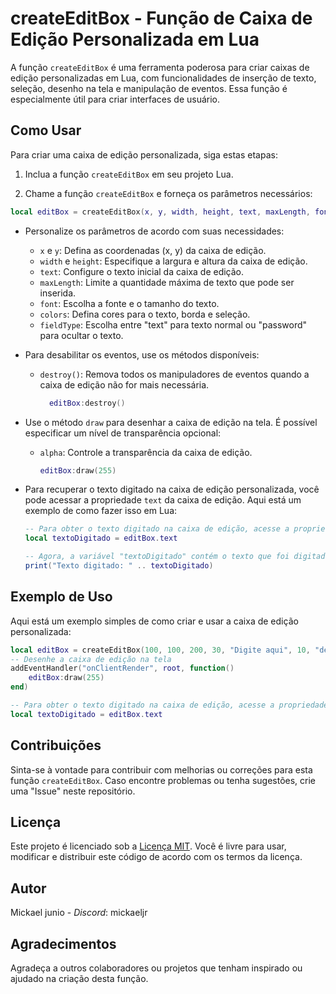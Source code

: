 # createEditBox - Função de Caixa de Edição Personalizada em Lua

A função `createEditBox` é uma ferramenta poderosa para criar caixas de edição personalizadas em Lua, com funcionalidades de inserção de texto, seleção, desenho na tela e manipulação de eventos. Essa função é especialmente útil para criar interfaces de usuário.

## Como Usar

Para criar uma caixa de edição personalizada, siga estas etapas:

1. Inclua a função `createEditBox` em seu projeto Lua.

2. Chame a função `createEditBox` e forneça os parâmetros necessários:

```lua
local editBox = createEditBox(x, y, width, height, text, maxLength, font, colors, fieldType)
```


- Personalize os parâmetros de acordo com suas necessidades:
  - `x` e `y`: Defina as coordenadas (x, y) da caixa de edição.
  - `width` e `height`: Especifique a largura e altura da caixa de edição.
  - `text`: Configure o texto inicial da caixa de edição.
  - `maxLength`: Limite a quantidade máxima de texto que pode ser inserida.
  - `font`: Escolha a fonte e o tamanho do texto.
  - `colors`: Defina cores para o texto, borda e seleção.
  - `fieldType`: Escolha entre "text" para texto normal ou "password" para ocultar o texto.


- Para desabilitar os eventos, use os métodos disponíveis:
  - `destroy()`: Remova todos os manipuladores de eventos quando a caixa de edição não for mais necessária.
    ```lua
      editBox:destroy()
    ```

- Use o método `draw` para desenhar a caixa de edição na tela. É possível especificar um nível de transparência opcional:
  - `alpha`: Controle a transparência da caixa de edição.
    ```lua
    editBox:draw(255)
    ```

- Para recuperar o texto digitado na caixa de edição personalizada, você pode acessar a propriedade `text` da caixa de edição. Aqui está um exemplo de como fazer isso em Lua:
  ```lua
  -- Para obter o texto digitado na caixa de edição, acesse a propriedade "text"
  local textoDigitado = editBox.text

  -- Agora, a variável "textoDigitado" contém o texto que foi digitado na caixa de edição
  print("Texto digitado: " .. textoDigitado)
  ```


## Exemplo de Uso

Aqui está um exemplo simples de como criar e usar a caixa de edição personalizada:

```lua
local editBox = createEditBox(100, 100, 200, 30, "Digite aqui", 10, "default", {textColor = {255, 255, 255, 1}, borderColor = {10, 10, 10, 1}}, "text")
-- Desenhe a caixa de edição na tela
addEventHandler("onClientRender", root, function()
    editBox:draw(255)
end)

-- Para obter o texto digitado na caixa de edição, acesse a propriedade "text"
local textoDigitado = editBox.text
```



## Contribuições

Sinta-se à vontade para contribuir com melhorias ou correções para esta função `createEditBox`. Caso encontre problemas ou tenha sugestões, crie uma "Issue" neste repositório.

## Licença

Este projeto é licenciado sob a [Licença MIT](LICENSE.md). Você é livre para usar, modificar e distribuir este código de acordo com os termos da licença.

## Autor

Mickael junio - *Discord*: mickaeljr

## Agradecimentos

Agradeça a outros colaboradores ou projetos que tenham inspirado ou ajudado na criação desta função.
